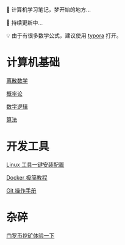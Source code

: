 :ghost: 计算机学习笔记，梦开始的地方...

:rocket: 持续更新中... 

:bulb: 由于有很多数学公式，建议使用 [typora](https://www.typora.io/) 打开。

# 计算机基础

[离散数学](./Computer/DiscreteMath/DiscreteMath.md)

[概率论](./Computer/Statistic/Statistic.md)

[数字逻辑](./Computer/DigitalLogic/DigitalLogic.md)

[算法](./Computer/Algorithm/Algorithm.md)



# 开发工具

[Linux 工具一键安装配置](./Linux/LinuxTooltips.md)

[Docker 极简教程](./Docker/docker.md)

[Git 操作手册](./Git/Git.md)



# 杂碎

[门罗币挖矿体验一下](./Menero/Monero.md)